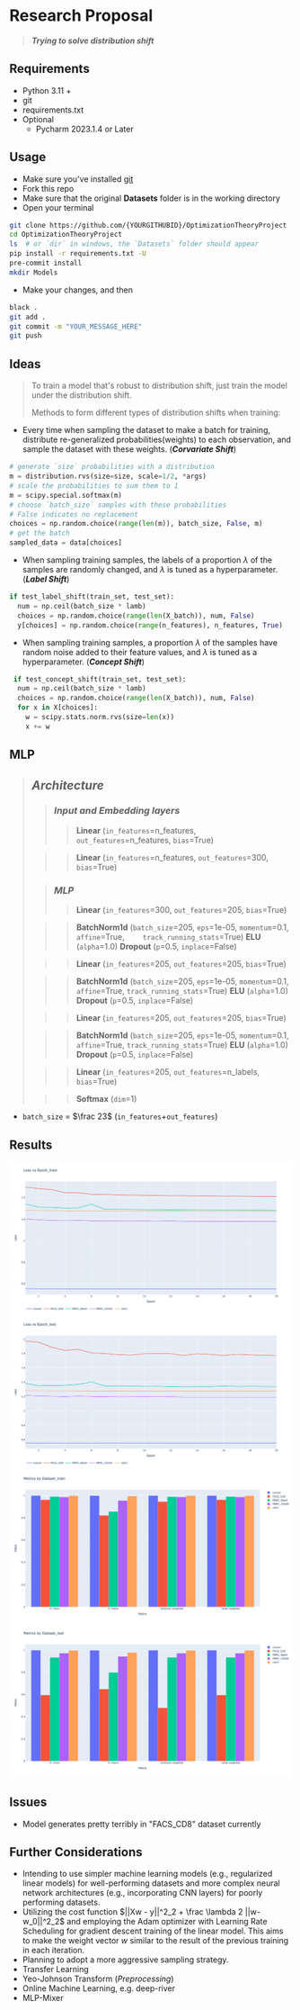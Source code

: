 # **Research Proposal** 

>**_Trying to solve distribution shift_**
## Requirements
 - Python 3.11 +
 - git 
 - requirements.txt
 - Optional
   - Pycharm 2023.1.4 or Later 

## Usage
- Make sure you've installed [git](https://git-scm.com/downloads) 
- Fork this repo
- Make sure that the original **Datasets** folder is in the working directory
- Open your terminal

```bash
git clone https://github.com/{YOURGITHUBID}/OptimizationTheoryProject
cd OptimizationTheoryProject
ls  # or `dir` in windows, the `Datasets` folder should appear
pip install -r requirements.txt -U
pre-commit install
mkdir Models
```

- Make your changes, and then

```bash
black .
git add .
git commit -m "YOUR_MESSAGE_HERE"
git push 
```

## Ideas

> To train a model that's robust to distribution shift, just train the model under the distribution shift.
>
> Methods to form different types of distribution shifts when training:

+ Every time when sampling the dataset to make a batch for training, distribute re-generalized probabilities(weights) to each observation, and sample the dataset
  with these weights. (***Corvariate Shift***)

```python
# generate `size` probabilities with a distribution
m = distribution.rvs(size=size, scale=1/2, *args)  
# scale the probabilities to sum them to 1
m = scipy.special.softmax(m)
# choose `batch_size` samples with these probabilities
# False indicates no replacement
choices = np.random.choice(range(len(m)), batch_size, False, m)  
# get the batch
sampled_data = data[choices]
```

- When sampling training samples, the labels of a proportion $\lambda$ of the samples are randomly changed, and $\lambda$ is tuned as a hyperparameter. (***Label Shift***)

```python
if test_label_shift(train_set, test_set):
  num = np.ceil(batch_size * lamb)
  choices = np.random.choice(range(len(X_batch)), num, False)
  y[choices] = np.random.choice(range(n_features), n_features, True)
```

- When sampling training samples, a proportion $\lambda$ of the samples have random noise added to their feature values, and $\lambda$ is tuned as a hyperparameter. (***Concept Shift***)

```python
 if test_concept_shift(train_set, test_set): 
  num = np.ceil(batch_size * lamb)
  choices = np.random.choice(range(len(X_batch)), num, False)
  for x in X[choices]:
    w = scipy.stats.norm.rvs(size=len(x))
    x += w
```



## MLP

>## *Architecture*
>
>>### ***Input and Embedding layers***
>>
>>>**Linear** (`in_features`=n_features, `out_features`=n_features, `bias`=True)  
>
>>>**Linear** (`in_features`=n_features, `out_features`=300, `bias`=True)   
>
>>### ***MLP***
>>
>>>**Linear** (`in_features`=300, `out_features`=205, `bias`=True) 
>
>>>**BatchNorm1d** (`batch_size`=205, `eps`=1e-05, `momentum`=0.1, `affine`=True, 		`    track_running_stats`=True) 
>>>**ELU** (`alpha`=1.0) 
>>>**Dropout** (`p`=0.5, `inplace`=False) 
>
>>>**Linear** (`in_features`=205, `out_features`=205, `bias`=True) 
>
>>>**BatchNorm1d** (`batch_size`=205, `eps`=1e-05, `momentum`=0.1, `affine`=True, `track_running_stats`=True) 
>>>**ELU** (`alpha`=1.0) 
>>>**Dropout** (`p`=0.5, `inplace`=False) 
>
>>>**Linear** (`in_features`=205, `out_features`=205, `bias`=True) 
>
>>>**BatchNorm1d** (`batch_size`=205, `eps`=1e-05, `momentum`=0.1, `affine`=True, `track_running_stats`=True) 
>>>**ELU** (`alpha`=1.0) 
>>>**Dropout** (`p`=0.5, `inplace`=False) 
>
>>>**Linear** (`in_features`=205, `out_features`=n_labels, `bias`=True) 
>
>>>**Softmax** (`dim`=1)

- `batch_size` = $\frac 23$ (`in_features`+`out_features`)

## Results
<img src="loss_vs_epoch_train.png" alt="loss_vs_epoch_train" style="zoom:50%;" />

<img src="loss_vs_epoch_test.png" alt="loss_vs_epoch_test" style="zoom:50%;" />

<img src="metrics_by_dataset_train.png" alt="metrics_by_dataset_train" style="zoom:50%;" />

<img src="metrics_by_dataset_test.png" alt="metrics_by_dataset_test" style="zoom:50%;" />

## Issues
- Model generates pretty terribly in "FACS_CD8" dataset currently

## Further Considerations

+ Intending to use simpler machine learning models (e.g., regularized linear models) for well-performing datasets and more complex neural network architectures (e.g., incorporating CNN layers) for poorly performing datasets.
+ Utilizing the cost function $||Xw - y||^2_2 + \frac \lambda 2 ||w-w_0||^2_2$ and employing the Adam optimizer with Learning Rate Scheduling for gradient descent training of the linear model. This aims to make the weight vector $w$ similar to the result of the previous training in each iteration.
+ Planning to adopt a more aggressive sampling strategy.
+ Transfer Learning
+ Yeo-Johnson Transform (*Preprocessing*)
+ Online Machine Learning, e.g. deep-river
+ MLP-Mixer
